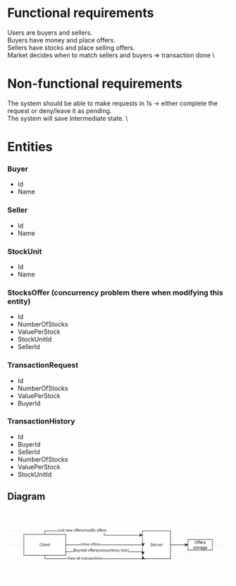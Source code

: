 

# Functional requirements
Users are buyers and sellers. \
Buyers have money and place offers. \
Sellers have stocks and place selling offers. \
Market decides when to match sellers and buyers => transaction done  \

# Non-functional requirements
The system should be able to make requests in 1s -> either complete the request or deny/leave it as pending. \
The system will save intermediate state. \

# Entities

### Buyer
* Id
* Name

### Seller
* Id
* Name

### StockUnit
* Id
* Name

### StocksOffer (concurrency problem there when modifying this entity)
* Id
* NumberOfStocks
* ValuePerStock
* StockUnitId
* SellerId

### TransactionRequest
* Id
* NumberOfStocks
* ValuePerStock
* BuyerId

### TransactionHistory
* Id
* BuyerId
* SellerId
* NumberOfStocks
* ValuePerStock
* StockUnitId

## Diagram
![alt text](https://github.com/danielbociat/CEBP/blob/main/diagram.png)

